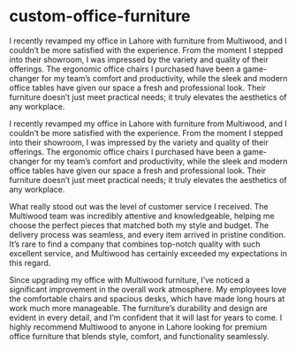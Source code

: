 # custom-office-furniture

I recently revamped my office in Lahore with furniture from Multiwood, and I couldn’t be more satisfied with the experience. From the moment I stepped into their showroom, I was impressed by the variety and quality of their offerings. The ergonomic office chairs I purchased have been a game-changer for my team’s comfort and productivity, while the sleek and modern office tables have given our space a fresh and professional look. Their furniture doesn’t just meet practical needs; it truly elevates the aesthetics of any workplace.


I recently revamped my office in Lahore with furniture from Multiwood, and I couldn’t be more satisfied with the experience. From the moment I stepped into their showroom, I was impressed by the variety and quality of their offerings. The ergonomic office chairs I purchased have been a game-changer for my team’s comfort and productivity, while the sleek and modern office tables have given our space a fresh and professional look. Their furniture doesn’t just meet practical needs; it truly elevates the aesthetics of any workplace.

What really stood out was the level of customer service I received. The Multiwood team was incredibly attentive and knowledgeable, helping me choose the perfect pieces that matched both my style and budget. The delivery process was seamless, and every item arrived in pristine condition. It’s rare to find a company that combines top-notch quality with such excellent service, and Multiwood has certainly exceeded my expectations in this regard.

Since upgrading my office with Multiwood furniture, I’ve noticed a significant improvement in the overall work atmosphere. My employees love the comfortable chairs and spacious desks, which have made long hours at work much more manageable. The furniture’s durability and design are evident in every detail, and I’m confident that it will last for years to come. I highly recommend Multiwood to anyone in Lahore looking for premium office furniture that blends style, comfort, and functionality seamlessly.
